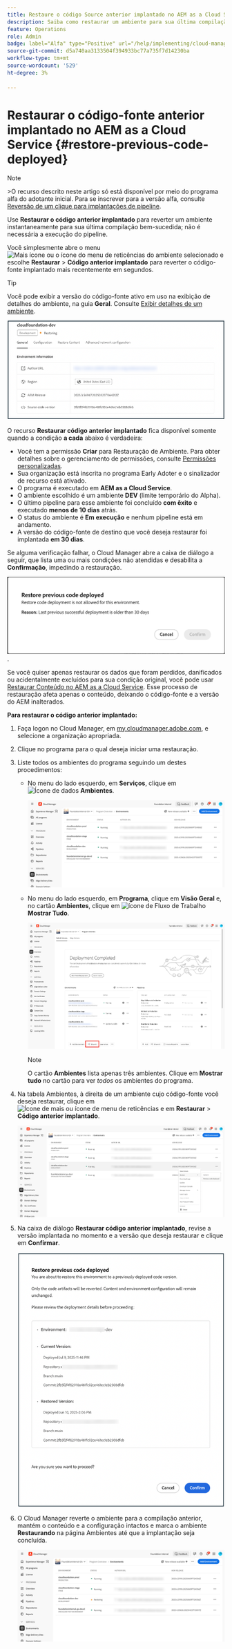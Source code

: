 ```yaml
---
title: Restaure o código Source anterior implantado no AEM as a Cloud Service
description: Saiba como restaurar um ambiente para sua última compilação bem-sucedida &ndash; nenhuma execução de pipeline é necessária.
feature: Operations
role: Admin
badge: label="Alfa" type="Positive" url="/help/implementing/cloud-manager/release-notes/current.md#gitlab-bitbucket"
source-git-commit: d5a740aa3133504f394933bc77a735f7d14230ba
workflow-type: tm+mt
source-wordcount: '529'
ht-degree: 3%

---
```


# Restaurar o código-fonte anterior implantado no AEM as a Cloud Service {#restore-previous-code-deployed}

>[!NOTE]
>
>&#x200B;>O recurso descrito neste artigo só está disponível por meio do programa alfa do adotante inicial. Para se inscrever para a versão alfa, consulte [Reversão de um clique para implantações de pipeline](/help/implementing/cloud-manager/release-notes/current.md##one-click-rollback).

Use **Restaurar o código anterior implantado** para reverter um ambiente instantaneamente para sua última compilação bem-sucedida; não é necessária a execução do pipeline.

Você simplesmente abre o menu ![Mais ícone ou o ícone do menu de reticências](https://spectrum.adobe.com/static/icons/workflow_18/Smock_More_18_N.svg) do ambiente selecionado e escolhe **Restaurar** > **Código anterior implantado** para reverter o código-fonte implantado mais recentemente em segundos.

>[!TIP]
>
>Você pode exibir a versão do código-fonte ativo em uso na exibição de detalhes do ambiente, na guia **Geral**. Consulte [Exibir detalhes de um ambiente](/help/implementing/cloud-manager/manage-environments.md#viewing-environment).
>
>![Versão do código Source em uso](/help/operations/assets/environments-view-details-sourcecodeversion.png)

O recurso **Restaurar código anterior implantado** fica disponível somente quando a condição **a cada** abaixo é verdadeira:

* Você tem a permissão **Criar** para Restauração de Ambiente. Para obter detalhes sobre o gerenciamento de permissões, consulte [Permissões personalizadas](/help/implementing/cloud-manager/custom-permissions.md).
* Sua organização está inscrita no programa Early Adoter e o sinalizador de recurso está ativado.
* O programa é executado em **AEM as a Cloud Service**.
* O ambiente escolhido é um ambiente **DEV** (limite temporário do Alpha).
* O último pipeline para esse ambiente foi concluído **com êxito** e executado **menos de 10 dias** atrás.
* O status do ambiente é **Em execução** e nenhum pipeline está em andamento.
* A versão do código-fonte de destino que você deseja restaurar foi implantada **em 30 dias**.

Se alguma verificação falhar, o Cloud Manager abre a caixa de diálogo a seguir, que lista uma ou mais condições não atendidas e desabilita a **Confirmação**, impedindo a restauração.

![Caixa de diálogo de falha de restauração de código anterior implantada](/help/operations/assets/restore-previous-code-deployment-not-allowed.png).

Se você quiser apenas restaurar os dados que foram perdidos, danificados ou acidentalmente excluídos para sua condição original, você pode usar [Restaurar Conteúdo no AEM as a Cloud Service](/help/operations/restore.md). Esse processo de restauração afeta apenas o conteúdo, deixando o código-fonte e a versão do AEM inalterados.

**Para restaurar o código anterior implantado:**

1. Faça logon no Cloud Manager, em [my.cloudmanager.adobe.com](https://my.cloudmanager.adobe.com/), e selecione a organização apropriada.

1. Clique no programa para o qual deseja iniciar uma restauração.

1. Liste todos os ambientes do programa seguindo um destes procedimentos:

   * No menu do lado esquerdo, em **Serviços**, clique em ![Ícone de dados](https://spectrum.adobe.com/static/icons/workflow_18/Smock_Data_18_N.svg) **Ambientes**.

     ![Guia Ambientes](assets/environments-1.png)

   * No menu do lado esquerdo, em **Programa**, clique em **Visão Geral** e, no cartão **Ambientes**, clique em ![ícone de Fluxo de Trabalho](https://spectrum.adobe.com/static/icons/workflow_18/Smock_Workflow_18_N.svg) **Mostrar Tudo**.

     ![Mostrar todas as opções](assets/environments-2.png)

     >[!NOTE]
     >
     >O cartão **Ambientes** lista apenas três ambientes. Clique em **Mostrar tudo** no cartão para ver *todos* os ambientes do programa.

1. Na tabela Ambientes, à direita de um ambiente cujo código-fonte você deseja restaurar, clique em ![Ícone de mais ou ícone de menu de reticências](https://spectrum.adobe.com/static/icons/workflow_18/Smock_More_18_N.svg) e em **Restaurar** > **Código anterior implantado**.

   ![Restaurar opção implantada de código anterior a partir do menu de reticências](/help/operations/assets/restore-previous-code-deployed-menu.png)

1. Na caixa de diálogo **Restaurar código anterior implantado**, revise a versão implantada no momento e a versão que deseja restaurar e clique em **Confirmar**.

   ![Restaurar caixa de diálogo implantada de código anterior](/help/operations/assets/restore-previous-code-deployed-dialogbox.png)

1. O Cloud Manager reverte o ambiente para a compilação anterior, mantém o conteúdo e a configuração intactos e marca o ambiente **Restaurando** na página Ambientes até que a implantação seja concluída.

   ![Restaurando a ativação](/help/operations/assets/restore-previous-code-deployed-restoring.png)
